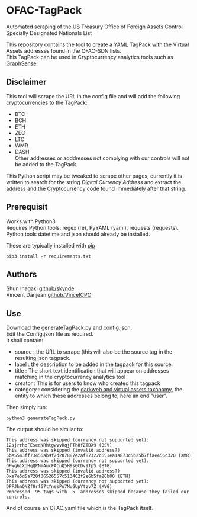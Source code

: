# OFAC-TagPack
Automated scraping of the US Treasury Office of Foreign Assets Control  
Specially Designated Nationals List

This repository contains the tool to create a YAML TagPack with the Virtual Assets addresses found in the OFAC-SDN lists.  
This TagPack can be used in Cryptocurrency analytics tools such as [GraphSense](https://github.com/graphsense/graphsense-tagpacks).

## Disclaimer
This tool will scrape the URL in the config file and will add the following cryptocurrencies to the TagPack:
- BTC
- BCH
- ETH
- ZEC
- LTC
- WMR
- DASH  
Other addresses or adddresses not complying with our controls will not be added to the TagPack. 

This Python script may be tweaked to scrape other pages, currently it is written to search for the string *Digital Currency Address* and extract the address and the Cryptocurrency code found immediately after that string.

## Prerequisit

Works with Python3.  
Requires Python tools: regex (re), PyYAML (yaml), requests (requests).  
Python tools datetime and json should already be installed.  

These are typically installed with [pip](https://pip.pypa.io/en/stable/)  
```
pip3 install -r requirements.txt
```

## Authors
Shun Inagaki
[github/skynde](https://github.com/skynde)  
Vincent Danjean
[github/VinceICPO](https://github.com/VinceICPO)

## Use
Download the generateTagPack.py and config.json.  
Edit the Config.json file as required.  
It shall contain:
- source : the URL to scrape (this will also be the source tag in the resulting json tagpack.  
- label : the description to be added in the tagpack for this source.  
- title : The short text identification that will appear on addresses matching in the cryptocurrency analytics tool
- creator : This is for users to know who created this tagpack
- category : considering the [darkweb and virtual assets taxonomy](https://github.com/INTERPOL-Innovation-Centre/DW-VA-Taxonomy), the entity to which these addresses belong to, here an end "user".

Then simply run:
```
python3 generateTagPack.py
```
The output should be similar to:
```
This address was skipped (currency not supported yet): 12sjrrhoFEsedNRhtgwvvRqjFTh8fZTDX9 (BSV)
This address was skipped (invalid address?) 5be5543ff73456ab9f2d207887e2af87322c651ea1a873c5b25b7ffae456c320 (XMR)
This address was skipped (currency not supported yet): GPwg61XoHqQPNmAucFACuQ5H9sGCDv9TpS (BTG)
This address was skipped (invalid address?) 0xa7e5d5a720f06526557c513402f2e6b5fa20b00 (ETH)
This address was skipped (currency not supported yet): DFFJhnQNZf8rf67tYnesPu7MuGUpYtzv7Z (XVG)
Processed  95 tags with  5  addresses skipped because they failed our controls.
```
And of course an OFAC.yaml file which is the TagPack itself.
